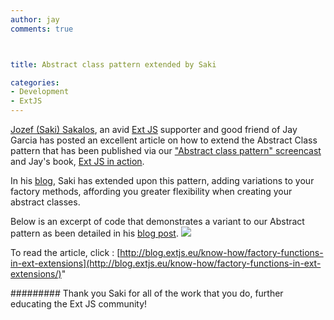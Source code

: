 ```yaml
---
author: jay
comments: true



title: Abstract class pattern extended by Saki

categories:
- Development
- ExtJS
---
```


[Jozef (Saki) Sakalos](http://www.sencha.com/forum/member.php?2178-jsakalos), an avid [Ext JS](http://sencha.com/products/extjs) supporter and good friend of Jay Garcia has posted an excellent article on how to extend the Abstract Class pattern that has been published via our ["Abstract class pattern" screencast](http://moduscreate.com/364/abstract-classes-with-ext-js) and Jay's book, [Ext JS in action](http://manning.com/extjsinaction).





In his [blog](http://blog.extjs.eu/), Saki has extended upon this pattern, adding variations to your factory methods, affording you greater flexibility when creating your abstract classes.





Below is an excerpt of code that demonstrates a variant to our Abstract pattern as been detailed in his [blog post](http://www.sencha.com/forum/member.php?2178-jsakalos).
[![](http://moduscreate.com/img/screencasts/2010-11-29_1020.png)](http://blog.extjs.eu/know-how/factory-functions-in-ext-extensions/)













To read the article, click : [http://blog.extjs.eu/know-how/factory-functions-in-ext-extensions](http://blog.extjs.eu/know-how/factory-functions-in-ext-extensions/)"









######### 
Thank you Saki for all of the work that you do, further educating the Ext JS community!





